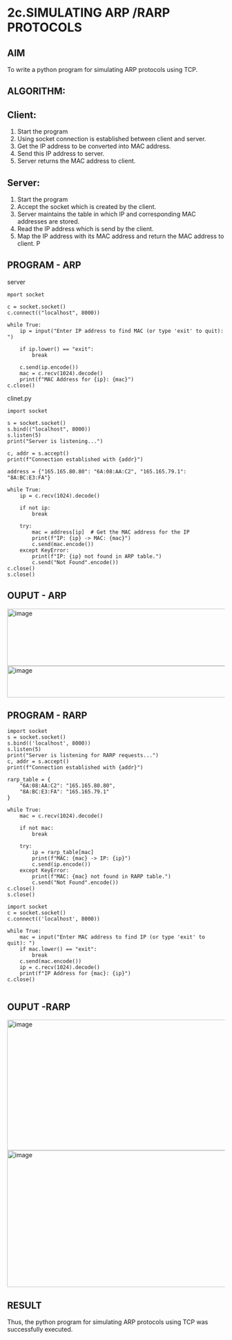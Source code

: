 # 2c.SIMULATING ARP /RARP PROTOCOLS
## AIM
To write a python program for simulating ARP protocols using TCP.
## ALGORITHM:
## Client:
1. Start the program
2. Using socket connection is established between client and server.
3. Get the IP address to be converted into MAC address.
4. Send this IP address to server.
5. Server returns the MAC address to client.
## Server:
1. Start the program
2. Accept the socket which is created by the client.
3. Server maintains the table in which IP and corresponding MAC addresses are
stored.
4. Read the IP address which is send by the client.
5. Map the IP address with its MAC address and return the MAC address to client.
P
## PROGRAM - ARP
server
```
mport socket

c = socket.socket()
c.connect(("localhost", 8000))

while True:
    ip = input("Enter IP address to find MAC (or type 'exit' to quit): ")

    if ip.lower() == "exit":
        break

    c.send(ip.encode())
    mac = c.recv(1024).decode()
    print(f"MAC Address for {ip}: {mac}")
c.close()

```
clinet.py
```
import socket

s = socket.socket()
s.bind(("localhost", 8000))
s.listen(5)
print("Server is listening...")

c, addr = s.accept()
print(f"Connection established with {addr}")

address = {"165.165.80.80": "6A:08:AA:C2", "165.165.79.1": "8A:BC:E3:FA"}

while True:
    ip = c.recv(1024).decode()

    if not ip:
        break

    try:
        mac = address[ip]  # Get the MAC address for the IP
        print(f"IP: {ip} -> MAC: {mac}")
        c.send(mac.encode())
    except KeyError:
        print(f"IP: {ip} not found in ARP table.")
        c.send("Not Found".encode())
c.close()
s.close()

```
## OUPUT - ARP
<img width="648" height="132" alt="image" src="https://github.com/user-attachments/assets/afeed7c6-8e60-4251-be20-39dd15cc7f77" />
<img width="641" height="73" alt="image" src="https://github.com/user-attachments/assets/06848b92-8afd-4ecc-8054-1d3d470357ea" />

## PROGRAM - RARP
```
import socket
s = socket.socket()
s.bind(('localhost', 8000))
s.listen(5)
print("Server is listening for RARP requests...")
c, addr = s.accept()
print(f"Connection established with {addr}")

rarp_table = {
    "6A:08:AA:C2": "165.165.80.80",
    "8A:BC:E3:FA": "165.165.79.1"
}

while True:
    mac = c.recv(1024).decode()

    if not mac:  
        break

    try:
        ip = rarp_table[mac]  
        print(f"MAC: {mac} -> IP: {ip}")
        c.send(ip.encode())  
    except KeyError:
        print(f"MAC: {mac} not found in RARP table.")
        c.send("Not Found".encode())
c.close()
s.close()

```
```
import socket
c = socket.socket()
c.connect(('localhost', 8000))

while True:
    mac = input("Enter MAC address to find IP (or type 'exit' to quit): ")
    if mac.lower() == "exit":  
        break
    c.send(mac.encode())
    ip = c.recv(1024).decode()
    print(f"IP Address for {mac}: {ip}")
c.close()


```

## OUPUT -RARP
<img width="711" height="302" alt="image" src="https://github.com/user-attachments/assets/3cd55195-484b-49f9-b27e-ca9626297a42" />
<img width="704" height="316" alt="image" src="https://github.com/user-attachments/assets/489542ac-20ee-46fc-a3bb-eb06ab5c7434" />


## RESULT
Thus, the python program for simulating ARP protocols using TCP was successfully 
executed.
